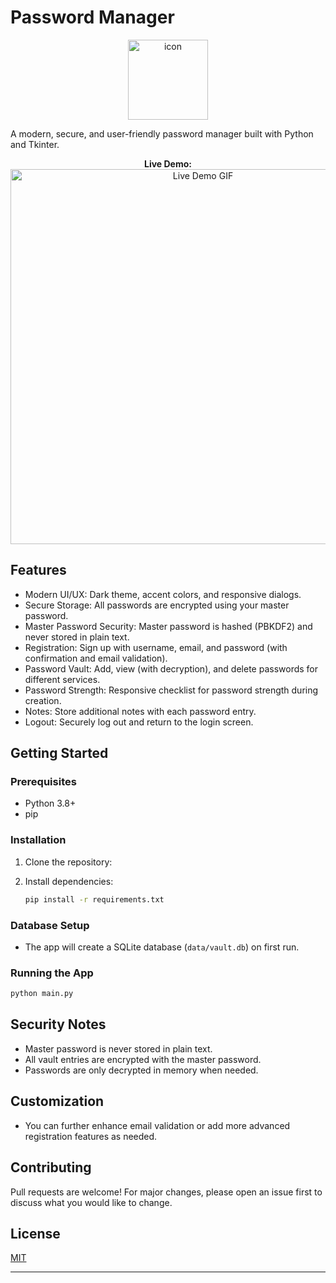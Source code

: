 # Password Manager

<!-- LOGO PLACEHOLDER -->
<p align="center">
  <img src="https://github.com/user-attachments/assets/a8bcccaa-3241-4cc6-9653-1470c7a43a17" alt="icon" width="128"/>
</p>

A modern, secure, and user-friendly password manager built with Python and Tkinter.

<!-- LIVE DEMO PLACEHOLDER -->
<p align="center">
  <b>Live Demo:</b><br>
  <img src="https://github.com/user-attachments/assets/7a7788f3-7275-4800-a2c8-efd7e1070bc2" alt="Live Demo GIF" width="600"/>
</p>

## Features

- Modern UI/UX: Dark theme, accent colors, and responsive dialogs.
- Secure Storage: All passwords are encrypted using your master password.
- Master Password Security: Master password is hashed (PBKDF2) and never stored in plain text.
- Registration: Sign up with username, email, and password (with confirmation and email validation).
- Password Vault: Add, view (with decryption), and delete passwords for different services.
- Password Strength: Responsive checklist for password strength during creation.
- Notes: Store additional notes with each password entry.
- Logout: Securely log out and return to the login screen.



## Getting Started

### Prerequisites

- Python 3.8+
- pip

### Installation

1. Clone the repository:

2. Install dependencies:
   ```sh
   pip install -r requirements.txt
   ```

### Database Setup

- The app will create a SQLite database (`data/vault.db`) on first run.

### Running the App

```sh
python main.py
```

## Security Notes

- Master password is never stored in plain text.
- All vault entries are encrypted with the master password.
- Passwords are only decrypted in memory when needed.

## Customization

- You can further enhance email validation or add more advanced registration features as needed.

## Contributing

Pull requests are welcome! For major changes, please open an issue first to discuss what you would like to change.

## License

[MIT](LICENSE)

---


